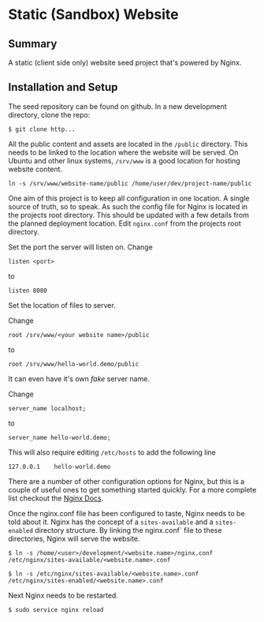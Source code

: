# Static (Sandbox) Website

## Summary

A static (client side only) website seed project that's powered by Nginx.

## Installation and Setup

The seed repository can be found on github. In a new development directory,
clone the repo:

	$ git clone http...

All the public content and assets are located in the `/public` directory. This
needs to be linked to the location where the website will be served. On Ubuntu
and other linux systems, `/srv/www` is a good location for hosting website
content.

	ln -s /srv/www/website-name/public /home/user/dev/project-name/public

One aim of this project is to keep all configuration in one location. A single
source of truth, so to speak.  As such the config file for Nginx is located in
the projects root directory. This should be updated with a few details from the
planned deployment location. Edit `nginx.conf` from the projects root directory.

Set the port the server will listen on. Change

	listen <port>

to

	listen 8080

Set the location of files to server.

Change

	root /srv/www/<your website name>/public

to

	root /srv/www/hello-world.demo/public

It can even have it's own *fake* server name.

Change

	server_name localhost;

to

	server_name hello-world.demo;

This will also require editing `/etc/hosts` to add the following line

	127.0.0.1    hello-world.demo

There are a number of other configuration options for Nginx, but this is a
couple of useful ones to get something started quickly. For a more complete list
checkout the [Nginx Docs](http://nginx.org/en/docs).

Once the nginx.conf file has been configured to taste, Nginx needs to be told
about it. Nginx has the concept of a `sites-available` and a `sites-enabled`
directory structure. By linking the nginx.conf` file to these directories,
Nginx will serve the website.

	$ ln -s /home/<user>/development/<website.name>/nginx.conf /etc/nginx/sites-available/<website.name>.conf

	$ ln -s /etc/nginx/sites-available/<website.name>.conf /etc/nginx/sites-enabled/<website.name>.conf

Next Nginx needs to be restarted.

	$ sudo service nginx reload